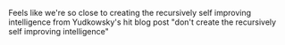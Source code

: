 Feels like we're so close to creating the recursively self improving intelligence from Yudkowsky's hit blog post "don't create the recursively self improving intelligence"


